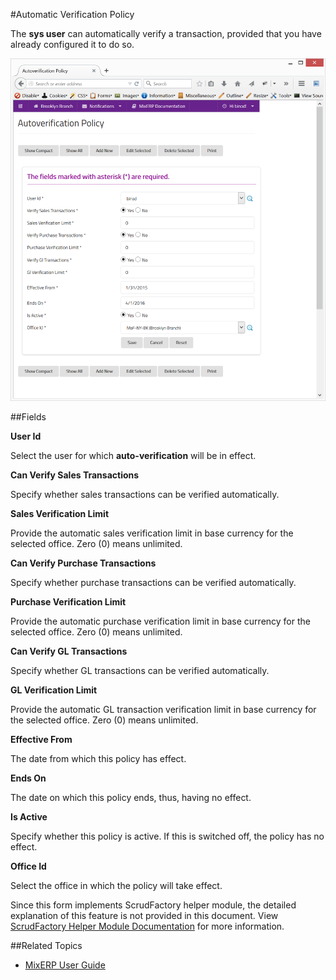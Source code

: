 #Automatic Verification Policy

The **sys user** can automatically verify a transaction, provided that you have already configured it to do so.

![Auto Verification Policy](images/auto-verification-policy.png)

##Fields

**User Id**

Select the user for which **auto-verification** will be in effect.

**Can Verify Sales Transactions**

Specify whether sales transactions can be verified automatically.

**Sales Verification Limit**

Provide the automatic sales verification limit in base currency for the selected office. Zero (0) means unlimited.

**Can Verify Purchase Transactions**

Specify whether purchase transactions can be verified automatically.

**Purchase Verification Limit**

Provide the automatic purchase verification limit in base currency for the selected office. Zero (0) means unlimited.

**Can Verify GL Transactions**

Specify whether GL transactions can be verified automatically.

**GL Verification Limit**

Provide the automatic GL transaction verification limit in base currency for the selected office. Zero (0) means unlimited.


**Effective From**

The date from which this policy has effect.

**Ends On**

The date on which this policy ends, thus, having no effect.

**Is Active**

Specify whether this policy is active. If this is switched off, the policy has no effect.

**Office Id**

Select the office in which the policy will take effect.


<div class="alert-box scrud radius">
    Since this form implements ScrudFactory helper module, the detailed explanation of this feature is not provided
    in this document. View <a href="../../core-concepts/scrud-factory.html">ScrudFactory Helper Module Documentation</a>
    for more information.
</div>


##Related Topics
* [MixERP User Guide](../../index.md)